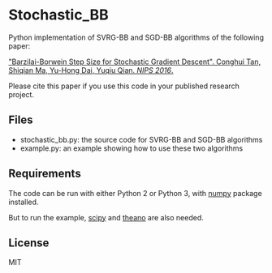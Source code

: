 # Stochastic_BB
Python implementation of SVRG-BB and SGD-BB algorithms of the following paper:

["Barzilai-Borwein Step Size for Stochastic Gradient Descent". Conghui Tan, Shiqian Ma, Yu-Hong Dai, Yuqiu Qian. _NIPS 2016_.](http://papers.nips.cc/paper/6286-barzilai-borwein-step-size-for-stochastic-gradient-descent)

Please cite this paper if you use this code in your published research project.

## Files

- stochastic_bb.py: the source code for SVRG-BB and SGD-BB algorithms
- example.py: an example showing how to use these two algorithms


## Requirements

The code can be run with either Python 2 or Python 3, with [numpy](http://www.numpy.org/) package installed.

But to run the example, [scipy](https://www.scipy.org/) and [theano](http://deeplearning.net/software/theano/) are also needed.

## License

MIT
